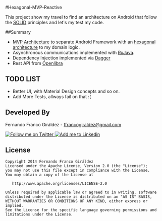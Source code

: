 #Hexagonal-MVP-Reactive

This project show my travel to find an architecture on Android that follow the [SOLID][1] principles and let's my test my code.

##Summary
* [MVP Architecture][2] to separate Android Framework with an [hexagonal architecture][3] to my domain logic.
* Asynchronous communications implemented with [RxJava][5].
* Dependency Injection implemented via [Dagger][6]
* Rest API from [Openlibra][7]

TODO LIST
---------

* Better UI, with Material Design concepts and so on.
* Add More Tests, allways fail on that :(

Developed By
------------

Fernando Franco Giráldez - <ffrancogiraldez@gmail.com>

<a href="https://twitter.com/thanerian">
  <img alt="Follow me on Twitter" src="http://imageshack.us/a/img812/3923/smallth.png" />
</a>
<a href="http://es.linkedin.com/pub/fernando-franco-giraldez/22/803/b44/es">
  <img alt="Add me to Linkedin" src="http://imageshack.us/a/img41/7877/smallld.png" />
</a>

License
-------

    Copyright 2014 Fernando Franco Giráldez
    Licensed under the Apache License, Version 2.0 (the "License");
    you may not use this file except in compliance with the License.
    You may obtain a copy of the License at

       http://www.apache.org/licenses/LICENSE-2.0

    Unless required by applicable law or agreed to in writing, software
    distributed under the License is distributed on an "AS IS" BASIS,
    WITHOUT WARRANTIES OR CONDITIONS OF ANY KIND, either express or implied.
    See the License for the specific language governing permissions and
    limitations under the License.


[1]: http://en.wikipedia.org/wiki/SOLID_%28object-oriented_design%29
[2]: http://en.wikipedia.org/wiki/Model%E2%80%93view%E2%80%93presenter
[3]: http://alistair.cockburn.us/Hexagonal+architecture
[5]: https://github.com/ReactiveX/RxJava
[6]: https://github.com/square/dagger
[7]: http://openlibra.com


